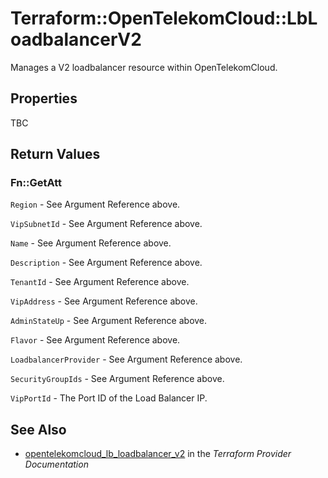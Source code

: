 # Terraform::OpenTelekomCloud::LbLoadbalancerV2

Manages a V2 loadbalancer resource within OpenTelekomCloud.

## Properties

TBC

## Return Values

### Fn::GetAtt

`Region` - See Argument Reference above.

`VipSubnetId` - See Argument Reference above.

`Name` - See Argument Reference above.

`Description` - See Argument Reference above.

`TenantId` - See Argument Reference above.

`VipAddress` - See Argument Reference above.

`AdminStateUp` - See Argument Reference above.

`Flavor` - See Argument Reference above.

`LoadbalancerProvider` - See Argument Reference above.

`SecurityGroupIds` - See Argument Reference above.

`VipPortId` - The Port ID of the Load Balancer IP.

## See Also

* [opentelekomcloud_lb_loadbalancer_v2](https://www.terraform.io/docs/providers/opentelekomcloud/r/lb_loadbalancer_v2.html) in the _Terraform Provider Documentation_
